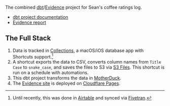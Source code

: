 The combined [dbt](https://www.getdbt.com/)/[Evidence](https://evidence.dev/) project for Sean's coffee ratings log.

- [dbt project documentation](https://slunsford.github.io/coffee_analytics)
- [Evidence report](https://lunsford.coffee/)


## The Full Stack

1. Data is tracked in [Collections](https://apps.apple.com/us/app/collections-database/id1568395334), a macOS/iOS database app with Shortcuts support.[^airtable]
2. A shortcut exports the data to CSV, converts column names from `Title Case` to `snake_case`, and saves the files to S3 via [S3 Files](https://apps.apple.com/us/app/s3-storage-files/id6447647340). This shortcut is run on a schedule with automations.
3. This dbt project transforms the data in [MotherDuck](https://motherduck.com/).
4. The [Evidence site](https://lunsford.coffee/) is deployed on [Cloudflare Pages](https://pages.cloudflare.com/).

[^airtable]: Until recently, this was done in [Airtable](https://airtable.com/) and synced via [Fivetran](https://www.fivetran.com/).
